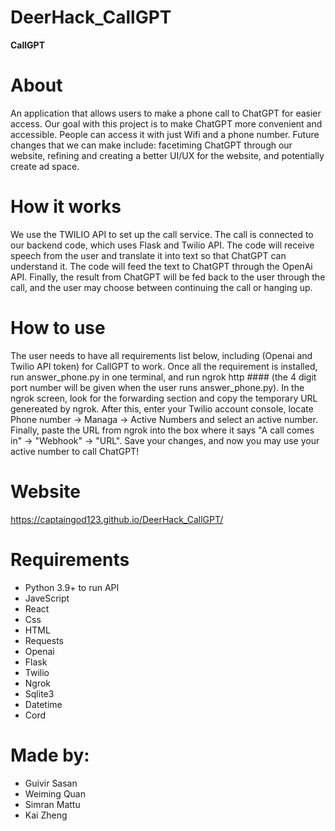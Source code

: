 # DeerHack_CallGPT
**CallGPT**

# About
An application that allows users to make a phone call to ChatGPT for easier access. Our goal with this project is to make ChatGPT more convenient and accessible. People can access it with just Wifi and a phone number. Future changes that we can make include: facetiming ChatGPT through our website, refining and creating a better UI/UX for the website, and potentially create ad space.

# How it works
We use the TWILIO API to set up the call service. The call is connected to our backend code, which uses Flask and Twilio API. The code will receive speech from the user and translate it into text so that ChatGPT can understand it. The code will feed the text to ChatGPT through the OpenAi API. Finally, the result from ChatGPT will be fed back to the user through the call, and the user may choose between continuing the call or hanging up.

# How to use
The user needs to have all requirements list below, including (Openai and Twilio API token) for CallGPT to work. Once all the requirement is installed, run answer_phone.py in one terminal, and run ngrok http #### (the 4 digit port number will be given when the user runs answer_phone.py). In the ngrok screen, look for the forwarding section and copy the temporary URL genereated by ngrok. After this, enter your Twilio account console, locate Phone number -> Managa -> Active Numbers and select an active number. Finally, paste the URL from ngrok into the box where it says "A call comes in" -> "Webhook" -> "URL". Save your changes, and now you may use your active number to call ChatGPT!

# Website
https://captaingod123.github.io/DeerHack_CallGPT/

# Requirements
- Python 3.9+ to run API 
- JaveScript
- React
- Css
- HTML
- Requests
- Openai
- Flask
- Twilio
- Ngrok
- Sqlite3
- Datetime
- Cord

# Made by:
- Guivir Sasan
- Weiming Quan
- Simran Mattu
- Kai Zheng
